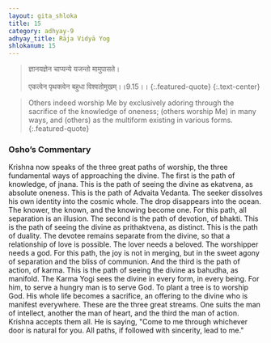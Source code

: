 ```yaml
---
layout: gita_shloka
title: 15
category: adhyay-9
adhyay_title: Rāja Vidyā Yog
shlokanum: 15
---
```


> ज्ञानयज्ञेन चाप्यन्ये यजन्तो मामुपासते।<br><br>एकत्वेन पृथक्त्वेन बहुधा विश्वतोमुखम्।।9.15।।
{:.featured-quote}
{:.text-center}

> Others indeed worship Me by exclusively adoring through the sacrifice of the knowledge of oneness; (others worship Me) in many ways, and (others) as the multiform existing in various forms.
{:.featured-quote}

### Osho’s Commentary
Krishna now speaks of the three great paths of worship, the three fundamental ways of approaching the divine.
The first is the path of knowledge, of jnana. This is the path of seeing the divine as ekatvena, as absolute oneness. This is the path of Advaita Vedanta. The seeker dissolves his own identity into the cosmic whole. The drop disappears into the ocean. The knower, the known, and the knowing become one. For this path, all separation is an illusion.
The second is the path of devotion, of bhakti. This is the path of seeing the divine as prithaktvena, as distinct. This is the path of duality. The devotee remains separate from the divine, so that a relationship of love is possible. The lover needs a beloved. The worshipper needs a god. For this path, the joy is not in merging, but in the sweet agony of separation and the bliss of communion.
And the third is the path of action, of karma. This is the path of seeing the divine as bahudha, as manifold. The Karma Yogi sees the divine in every form, in every being. For him, to serve a hungry man is to serve God. To plant a tree is to worship God. His whole life becomes a sacrifice, an offering to the divine who is manifest everywhere.
These are the three great streams. One suits the man of intellect, another the man of heart, and the third the man of action. Krishna accepts them all. He is saying, "Come to me through whichever door is natural for you. All paths, if followed with sincerity, lead to me."
